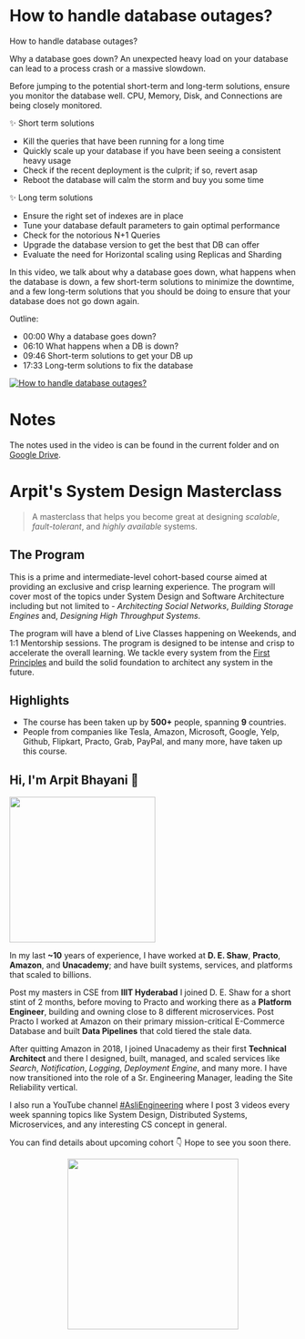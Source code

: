 How to handle database outages?
===


How to handle database outages?

Why a database goes down?
An unexpected heavy load on your database can lead to a process crash or a massive slowdown.

Before jumping to the potential short-term and long-term solutions, ensure you monitor the database well. CPU, Memory, Disk, and Connections are being closely monitored.

✨ Short term solutions

- Kill the queries that have been running for a long time
- Quickly scale up your database if you have been seeing a consistent heavy usage
- Check if the recent deployment is the culprit; if so, revert asap
- Reboot the database will calm the storm and buy you some time

✨ Long term solutions

- Ensure the right set of indexes are in place
- Tune your database default parameters to gain optimal performance
- Check for the notorious N+1 Queries
- Upgrade the database version to get the best that DB can offer
- Evaluate the need for Horizontal scaling using Replicas and Sharding


In this video, we talk about why a database goes down, what happens when the database is down, a few short-term solutions to minimize the downtime, and a few long-term solutions that you should be doing to ensure that your database does not go down again.

Outline:

 - 00:00 Why a database goes down?
 - 06:10 What happens when a DB is down?
 - 09:46 Short-term solutions to get your DB up
 - 17:33 Long-term solutions to fix the database

[![How to handle database outages?](https://i.ytimg.com/vi/UT_TVldzA64/mqdefault.jpg)](https://www.youtube.com/watch?v=UT_TVldzA64)


# Notes

The notes used in the video is can be found in the current folder and on [Google Drive](https://drive.google.com/file/d/1Q6YokLBvmfW1Tw1mpndOfx-I2NyRGVG0/view).


# Arpit's System Design Masterclass

> A masterclass that helps you become great at designing _scalable_, _fault-tolerant_, and _highly available_ systems.

## The Program

This is a prime and intermediate-level cohort-based course aimed at providing an exclusive and crisp learning experience. The program will cover most of the topics under System Design and Software Architecture including but not limited to - _Architecting Social Networks_, _Building Storage Engines_ and, _Designing High Throughput Systems_.

The program will have a blend of Live Classes happening on Weekends, and 1:1 Mentorship sessions. The program is designed to be intense and crisp to accelerate the overall learning. We tackle every system from the [First Principles](https://en.wikipedia.org/wiki/First_principle) and build the solid foundation to architect any system in the future.


## Highlights

 - The course has been taken up by __500+__ people, spanning __9__ countries.
 - People from companies like Tesla, Amazon, Microsoft, Google, Yelp, Github, Flipkart, Practo, Grab, PayPal, and many more, have taken up this course.


## Hi, I'm Arpit Bhayani 👋

<img width="256px" src="https://arpitbhayani.me/static/img/arpit.jpg" />

In my last **~10** years of experience, I have worked at **D. E. Shaw**, **Practo**, **Amazon**, and **Unacademy**; and have built systems, services, and platforms that scaled to billions.

Post my masters in CSE from **IIIT Hyderabad** I joined D. E. Shaw for a short stint of 2 months, before moving to Practo and working there as a **Platform Engineer**, building and owning close to 8 different microservices. Post Practo I worked at Amazon on their primary mission-critical E-Commerce Database and built **Data Pipelines** that cold tiered the stale data.

After quitting Amazon in 2018, I joined Unacademy as their first **Technical Architect** and there I designed, built, managed, and scaled services like _Search_, _Notification_, _Logging_, _Deployment Engine_, and many more. I have now transitioned into the role of a Sr. Engineering Manager, leading the Site Reliability vertical.

I also run a YouTube channel [#AsliEngineering](https://www.youtube.com/c/ArpitBhayani) where I post 3 videos every week spanning topics like System Design, Distributed Systems, Microservices, and any interesting CS concept in general.

You can find details about upcoming cohort 👇‍ Hope to see you soon there.

<center>
<a target="_blank" href="https://arpitbhayani.me/masterclass">
<img src="https://user-images.githubusercontent.com/4745789/137859181-d4499cf4-ce65-4466-8b88-a078ece0f081.PNG" width="300px" />
</a>
</center>